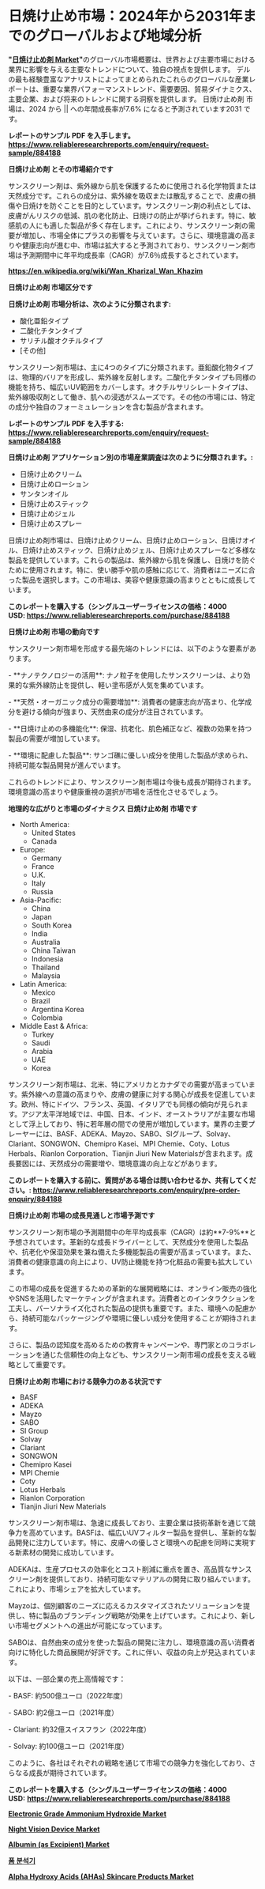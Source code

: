 <p><h1>日焼け止め市場：2024年から2031年までのグローバルおよび地域分析</h1></p><p><strong>"<a href="https://www.reliableresearchreports.com/sun-screening-agent-r884188">日焼け止め剤 Market</a>"</strong>のグローバル市場概要は、世界および主要市場における業界に影響を与える主要なトレンドについて、独自の視点を提供します。 デルの最も経験豊富なアナリストによってまとめられたこれらのグローバルな産業レポートは、重要な業界パフォーマンストレンド、需要要因、貿易ダイナミクス、主要企業、および将来のトレンドに関する洞察を提供します。 日焼け止め剤 市場は、2024 から || への年間成長率が7.6% になると予測されています2031 です。</p>
<p><strong>レポートのサンプル PDF を入手します。</strong><strong><a href="https://www.reliableresearchreports.com/enquiry/request-sample/884188">https://www.reliableresearchreports.com/enquiry/request-sample/884188</a></strong></p>
<p><strong>日焼け止め剤 とその市場紹介です</strong></p>
<p><p>サンスクリーン剤は、紫外線から肌を保護するために使用される化学物質または天然成分です。これらの成分は、紫外線を吸収または散乱することで、皮膚の損傷や日焼けを防ぐことを目的としています。サンスクリーン剤の利点としては、皮膚がんリスクの低減、肌の老化防止、日焼けの防止が挙げられます。特に、敏感肌の人にも適した製品が多く存在します。これにより、サンスクリーン剤の需要が増加し、市場全体にプラスの影響を与えています。さらに、環境意識の高まりや健康志向が進む中、市場は拡大すると予測されており、サンスクリーン剤市場は予測期間中に年平均成長率（CAGR）が7.6％成長するとされています。</p><a href="https://en.wikipedia.org/wiki/Wan_Kharizal_Wan_Khazim"></a></p>
<p><strong><a href="https://en.wikipedia.org/wiki/Wan_Kharizal_Wan_Khazim">https://en.wikipedia.org/wiki/Wan_Kharizal_Wan_Khazim</a></strong></p>
<p><strong>日焼け止め剤&nbsp;市場区分です</strong><strong></strong></p>
<p><strong>日焼け止め剤 市場分析は、次のように分類されます:</strong>&nbsp;</p>
<p><ul><li>酸化亜鉛タイプ</li><li>二酸化チタンタイプ</li><li>サリチル酸オクチルタイプ</li><li>[その他]</li></ul></p>
<p><p>サンスクリーン剤市場は、主に4つのタイプに分類されます。亜鉛酸化物タイプは、物理的バリアを形成し、紫外線を反射します。二酸化チタンタイプも同様の機能を持ち、幅広いUV範囲をカバーします。オクチルサリシレートタイプは、紫外線吸収剤として働き、肌への浸透がスムーズです。その他の市場には、特定の成分や独自のフォーミュレーションを含む製品が含まれます。</p></p>
<p><strong>レポートのサンプル PDF を入手する: <a href="https://www.reliableresearchreports.com/enquiry/request-sample/884188">https://www.reliableresearchreports.com/enquiry/request-sample/884188</a></strong></p>
<p><strong> 日焼け止め剤 アプリケーション別の市場産業調査は次のように分類されます。:</strong></p>
<p><ul><li>日焼け止めクリーム</li><li>日焼け止めローション</li><li>サンタンオイル</li><li>日焼け止めスティック</li><li>日焼け止めジェル</li><li>日焼け止めスプレー</li></ul></p>
<p><p>日焼け止め剤市場は、日焼け止めクリーム、日焼け止めローション、日焼けオイル、日焼け止めスティック、日焼け止めジェル、日焼け止めスプレーなど多様な製品を提供しています。これらの製品は、紫外線から肌を保護し、日焼けを防ぐために使用されます。特に、使い勝手や肌の感触に応じて、消費者はニーズに合った製品を選択します。この市場は、美容や健康意識の高まりとともに成長しています。</p></p>
<p><strong>このレポートを購入する（シングルユーザーライセンスの価格：4000 USD:</strong><strong>&nbsp;<a href="https://www.reliableresearchreports.com/purchase/884188">https://www.reliableresearchreports.com/purchase/884188</a></strong></p>
<p><strong>日焼け止め剤 市場の動向です</strong></p>
<p><p>サンスクリーン剤市場を形成する最先端のトレンドには、以下のような要素があります。</p><p>- **ナノテクノロジーの活用**: ナノ粒子を使用したサンスクリーンは、より効果的な紫外線防止を提供し、軽い塗布感が人気を集めています。</p><p>- **天然・オーガニック成分の需要増加**: 消費者の健康志向が高まり、化学成分を避ける傾向が強まり、天然由来の成分が注目されています。</p><p>- **日焼け止めの多機能化**: 保湿、抗老化、肌色補正など、複数の効果を持つ製品の需要が増加しています。</p><p>- **環境に配慮した製品**: サンゴ礁に優しい成分を使用した製品が求められ、持続可能な製品開発が進んでいます。</p><p>これらのトレンドにより、サンスクリーン剤市場は今後も成長が期待されます。環境意識の高まりや健康重視の選択が市場を活性化させるでしょう。</p></p>
<p><strong>地理的な広がりと市場のダイナミクス 日焼け止め剤 市場です</strong></p>
<p><ul>
    <li>
        North America:
        <ul>
            <li>United States</li>
            <li>Canada</li>
        </ul>
    </li>
    <li>
        Europe:
        <ul>
            <li>Germany</li>
            <li>France</li>
            <li>U.K.</li>
            <li>Italy</li>
            <li>Russia</li>
        </ul>
    </li>
    <li>
        Asia-Pacific:
        <ul>
            <li>China</li>
            <li>Japan</li>
            <li>South Korea</li>
            <li>India</li>
            <li>Australia</li>
            <li>China Taiwan</li>
            <li>Indonesia</li>
            <li>Thailand</li>
            <li>Malaysia</li>
        </ul>
    </li>
    <li>
        Latin America:
        <ul>
            <li>Mexico</li>
            <li>Brazil</li>
            <li>Argentina Korea</li>
            <li>Colombia</li>
        </ul>
    </li>
    <li>
        Middle East & Africa:
        <ul>
            <li>Turkey</li>
            <li>Saudi</li>
            <li>Arabia</li>
            <li>UAE</li>
            <li>Korea</li>
        </ul>
    </li>
    </ul></p>
<p><p>サンスクリーン剤市場は、北米、特にアメリカとカナダでの需要が高まっています。紫外線への意識の高まりや、皮膚の健康に対する関心が成長を促進しています。欧州、特にドイツ、フランス、英国、イタリアでも同様の傾向が見られます。アジア太平洋地域では、中国、日本、インド、オーストラリアが主要な市場として浮上しており、特に若年層の間での使用が増加しています。業界の主要プレーヤーには、BASF、ADEKA、Mayzo、SABO、SIグループ、Solvay、Clariant、SONGWON、Chemipro Kasei、MPI Chemie、Coty、Lotus Herbals、Rianlon Corporation、Tianjin Jiuri New Materialsが含まれます。成長要因には、天然成分の需要増や、環境意識の向上などがあります。</p></p>
<p><strong>このレポートを購入する前に、質問がある場合は問い合わせるか、共有してください。:&nbsp;<a href="https://www.reliableresearchreports.com/enquiry/pre-order-enquiry/884188">https://www.reliableresearchreports.com/enquiry/pre-order-enquiry/884188</a></strong></p>
<p><strong>日焼け止め剤 市場の成長見通しと市場予測です</strong></p>
<p><p>サンスクリーン剤市場の予測期間中の年平均成長率（CAGR）は約**7-9%**と予想されています。革新的な成長ドライバーとして、天然成分を使用した製品や、抗老化や保湿効果を兼ね備えた多機能製品の需要が高まっています。また、消費者の健康意識の向上により、UV防止機能を持つ化粧品の需要も拡大しています。</p><p>この市場の成長を促進するための革新的な展開戦略には、オンライン販売の強化やSNSを活用したマーケティングが含まれます。消費者とのインタラクションを工夫し、パーソナライズ化された製品の提供も重要です。また、環境への配慮から、持続可能なパッケージングや環境に優しい成分を使用することが期待されます。</p><p>さらに、製品の認知度を高めるための教育キャンペーンや、専門家とのコラボレーションを通じた信頼性の向上なども、サンスクリーン剤市場の成長を支える戦略として重要です。</p></p>
<p><strong>日焼け止め剤 市場における競争力のある状況です</strong></p>
<p><ul><li>BASF</li><li>ADEKA</li><li>Mayzo</li><li>SABO</li><li>SI Group</li><li>Solvay</li><li>Clariant</li><li>SONGWON</li><li>Chemipro Kasei</li><li>MPI Chemie</li><li>Coty</li><li>Lotus Herbals</li><li>Rianlon Corporation</li><li>Tianjin Jiuri New Materials</li></ul></p>
<p><p>サンスクリーン剤市場は、急速に成長しており、主要企業は技術革新を通じて競争力を高めています。BASFは、幅広いUVフィルター製品を提供し、革新的な製品開発に注力しています。特に、皮膚への優しさと環境への配慮を同時に実現する新素材の開発に成功しています。</p><p>ADEKAは、生産プロセスの効率化とコスト削減に重点を置き、高品質なサンスクリーン剤を提供しており、持続可能なマテリアルの開発に取り組んでいます。これにより、市場シェアを拡大しています。</p><p>Mayzoは、個別顧客のニーズに応えるカスタマイズされたソリューションを提供し、特に製品のブランディング戦略が効果を上げています。これにより、新しい市場セグメントへの進出が可能になっています。</p><p>SABOは、自然由来の成分を使った製品の開発に注力し、環境意識の高い消費者向けに特化した商品展開が好評です。これに伴い、収益の向上が見込まれています。</p><p>以下は、一部企業の売上高情報です：</p><p>- BASF: 約500億ユーロ（2022年度）</p><p>- SABO: 約2億ユーロ（2021年度）</p><p>- Clariant: 約32億スイスフラン（2022年度）</p><p>- Solvay: 約100億ユーロ（2021年度）</p><p>このように、各社はそれぞれの戦略を通じて市場での競争力を強化しており、さらなる成長が期待されています。</p></p>
<p><strong>このレポートを購入する（シングルユーザーライセンスの価格：4000 USD:</strong>&nbsp;<strong><a href="https://www.reliableresearchreports.com/purchase/884188">https://www.reliableresearchreports.com/purchase/884188</a></strong></p>
<p><strong><p><a href="https://issuu.com/reportprime-2/docs/electronic-grade-ammonium-hydroxide_3e0390b55746c4">Electronic Grade Ammonium Hydroxide Market</a></p><p><a href="https://medium.com/@m.muhlisin.sin_83756/future-of-innovation-global-night-vision-device-market-growth-and-opportunities-2024-2031-312edfb086da">Night Vision Device Market</a></p><p><a href="https://github.com/vimar16th/Market-Research-Report-List-6/blob/main/albumin-as-excipient-market.md">Albumin (as Excipient) Market</a></p><p><a href="https://github.com/laholand/Market-Research-Report-List-6/blob/main/2729000108302.md">폼 분석기</a></p><p><a href="https://github.com/luckyshygirl/Market-Research-Report-List-6/blob/main/alpha-hydroxy-acids-ahas-skincare-products-market.md">Alpha Hydroxy Acids (AHAs) Skincare Products Market</a></p></strong></p>